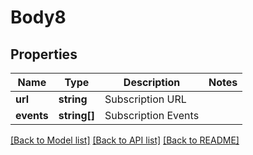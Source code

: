 # Body8

## Properties
Name | Type | Description | Notes
------------ | ------------- | ------------- | -------------
**url** | **string** | Subscription URL | 
**events** | **string[]** | Subscription Events | 

[[Back to Model list]](../README.md#documentation-for-models) [[Back to API list]](../README.md#documentation-for-api-endpoints) [[Back to README]](../README.md)

